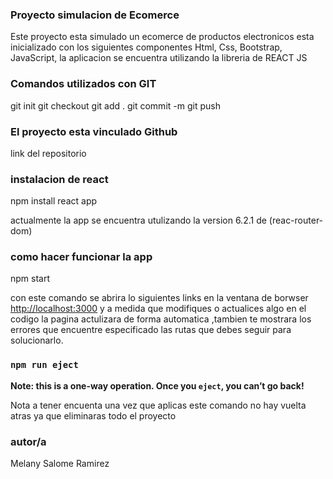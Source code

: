 ### Proyecto simulacion de Ecomerce

Este proyecto esta simulado un ecomerce de productos electronicos
esta inicializado con los siguientes componentes 
Html,
Css,
Bootstrap,
JavaScript,
la aplicacion se encuentra utilizando la libreria de REACT JS

### Comandos utilizados con GIT

git  init
git checkout
git add .
git commit -m
git push

### El proyecto esta vinculado Github 
link del repositorio

### instalacion de react

npm install react app

actualmente la app se encuentra utulizando la version 6.2.1 de (reac-router-dom)

### como hacer funcionar la app 

npm start

con este comando se abrira lo siguientes links en la ventana de borwser  
[http://localhost:3000](http://localhost:3000) y a medida que modifiques o actualices algo en el codigo la pagina actulizara de forma automatica ,tambien te mostrara los errores que encuentre especificado las rutas que debes seguir para solucionarlo.


### `npm run eject`

**Note: this is a one-way operation. Once you `eject`, you can’t go back!**

Nota a tener encuenta una vez que aplicas este comando no hay vuelta atras ya que eliminaras todo el proyecto

### autor/a 

Melany Salome Ramirez